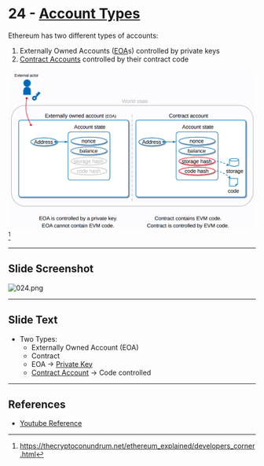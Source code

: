 # 24 - [Account Types](Account%20Types.md)

Ethereum has two different types of accounts:
1. Externally Owned Accounts ([EOA](EOA.md)s) controlled by private keys
2. [Contract Accounts](Contract%20Account.md) controlled by their contract code

![](account-types.png)[^1]

___
## Slide Screenshot
![024.png](../../images/ethereum101/024.png)
___
## Slide Text
- Two Types:
	- Externally Owned Account (EOA)
	- Contract
	- EOA -> [Private Key](Private%20Key.md)
	- [Contract Account](Contract%20Account.md) -> Code controlled
___
## References
- [Youtube Reference](https://youtu.be/zIeBfuXxuWs?t=169)

[^1]:https://thecryptoconundrum.net/ethereum_explained/developers_corner.html